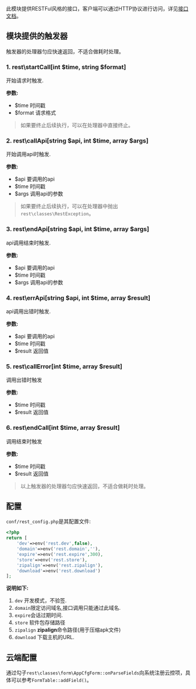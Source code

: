 此模块提供RESTFul风格的接口，客户端可以通过HTTP协议进行访问，详见[接口文档](#rest/doc)。


## 模块提供的触发器
触发器的处理器匀应快速返回，不适合做耗时处理。

### 1. rest\startCall[int $time, string $format]
开始请求时触发.

__参数:__

* $time 时间戳 
* $format 请求格式

> 如果要终止后续执行，可以在处理器中直接终止。

### 2. rest\callApi[string $api, int $time, array $args]
开始调用api时触发.

__参数:__

* $api 要调用的api
* $time 时间戳
* $args 调用api的参数

> 如果要终止后续执行，可以在处理器中抛出`rest\classes\RestException`。

### 3. rest\endApi[string $api, int $time, array $args]
api调用结束时触发.

__参数:__

* $api 要调用的api
* $time 时间戳
* $args 调用api的参数

### 4. rest\errApi[string $api, int $time, array $result]
api调用出错时触发.

__参数:__

* $api 要调用的api
* $time 时间戳
* $result 返回值

### 5. rest\callError[int $time, array $result]
调用出错时触发

__参数:__

* $time 时间戳
* $result 返回值

### 6. rest\endCall[int $time, array $result]
调用结束时触发

__参数:__

* $time 时间戳
* $result 返回值

> 以上触发器的处理器匀应快速返回，不适合做耗时处理。

## 配置

`conf/rest_config.php`是其配置文件:

```php
<?php
return [
	'dev'=>env('rest.dev',false),
	'domain'=>env('rest.domain',''),
	'expire'=>env('rest.expire',300),
	'store'=>env('rest.store'),
	'zipalign'=>env('rest.zipalign'),
	'download'=>env('rest.download')
];
```
**说明如下:**

1. `dev` 开发模式，不验签.
2. `domain`限定访问域名,接口调用只能通过此域名.
3. `expire`会话过期时间.
4. `store` 软件包存储路径
5. `zipalign` **zipalign**命令路径(用于压缩apk文件)
6. `download` 下载主机的URL.

## 云端配置

通过勾子`rest\classes\form\AppCfgForm::onParseFields`向系统注册云控项，具体可以参考`FormTable::addField()`。
